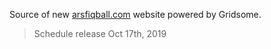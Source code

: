 Source of new [arsfiqball.com](https://arsfiqball.com) website powered by Gridsome.

> Schedule release Oct 17th, 2019
